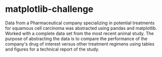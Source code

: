# matplotlib-challenge
Data from a Pharmaceutical company specializing in potential treatments for squamous cell carcinoma was abstracted using pandas and matplotlib. Worked with a complete data set from the most recent animal study. The purpose of abstracting the data is to compare the performance of the company's drug of interest versus other treatment regimens using tables and figures for a technical report of the study.
